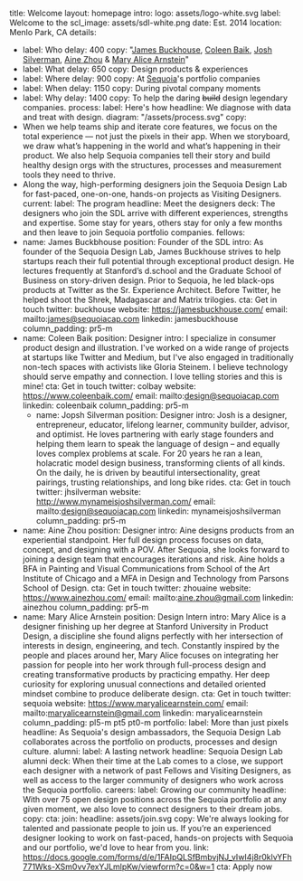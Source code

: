 

title: Welcome
layout: homepage
intro:
  logo: assets/logo-white.svg
  label: Welcome to the
  scl_image: assets/sdl-white.png
  date: Est. 2014
  location: Menlo Park, CA
  details:
  - label: Who
    delay: 400
    copy: "[James Buckhouse](https://twitter.com/buckhouse), [Coleen Baik](https://www.coleenbaik.com/),
      [Josh Silverman](https://www.mynameisjoshsilverman.com/), [Aine Zhou](https://www.ainezhou.com/)
      & [Mary Alice Arnstein](https://www.maryalicearnstein.com/)"
  - label: What
    delay: 650
    copy: Design products & experiences
  - label: Where
    delay: 900
    copy: At [Sequoia](https://sequoiacap.com)'s portfolio companies
  - label: When
    delay: 1150
    copy: During pivotal company moments
  - label: Why
    delay: 1400
    copy: To help the daring ~~build~~ design legendary companies.
process:
  label: Here's how
  headline: We diagnose with data<br>and treat with design.
  diagram: "/assets/process.svg"
  copy:
  - When we help teams ship and iterate core features, we focus on the total experience
    — not just the pixels in their app. When we storyboard, we draw what’s happening
    in the world and what’s happening in their product. We also help Sequoia companies
    tell their story and build healthy design orgs with the structures, processes
    and measurement tools they need to thrive.
  - Along the way, high-performing designers join the Sequoia Design Lab for fast-paced,
    one-on-one, hands-on projects as Visiting Designers.
current:
  label: The program
  headline: Meet the designers
  deck: The designers who join the SDL arrive with different experiences, strengths and expertise. Some stay for years, others stay for only a few months and then leave to join Sequoia portfolio companies. 
  fellows:
   - name: James Buckbhouse
    position: Founder of the SDL
    intro: As founder of the Sequoia Design Lab, James Buckhouse strives to help startups reach their full potential through exceptional product design.  He lectures frequently at Stanford’s d.school and the Graduate School of Business on story-driven design. Prior to Sequoia, he led black-ops products at Twitter as the Sr. Experience Architect. Before Twitter, he helped shoot the Shrek, Madagascar and Matrix trilogies. 
    cta: Get in touch
    twitter: buckhouse
    website: https://jamesbuckhouse.com/
    email: mailto:james@sequoiacap.com
    linkedin: jamesbuckhouse
    column_padding: pr5-m
 - name: Coleen Baik
    position: Designer
    intro: I specialize in consumer product design and illustration. I've worked on a wide range of projects at startups like Twitter and Medium, but I've also engaged in traditionally non-tech spaces with activists like Gloria Steinem. I believe technology should serve empathy and connection. I love telling stories and this is mine!
    cta: Get in touch
    twitter: colbay
    website: https://www.coleenbaik.com/
    email: mailto:design@sequoiacap.com
    linkedin: coleenbaik
    column_padding: pr5-m
      - name: Jopsh Silverman
    position: Designer
    intro: Josh is a designer, entrepreneur, educator, lifelong learner, community builder, advisor, and optimist. He loves partnering with early stage founders and helping them learn to speak the language of design – and equally loves complex problems at scale. For 20 years he ran a lean, holacratic model design business, transforming clients of all kinds. On the daily, he is driven by beautiful intersectionality, great pairings, trusting relationships, and long bike rides.
    cta: Get in touch
    twitter: jhsilverman
    website: http://www.mynameisjoshsilverman.com/
    email: mailto:design@sequoiacap.com
    linkedin: mynameisjoshsilverman
    column_padding: pr5-m
  - name: Aine Zhou
    position: Designer
    intro: Aine designs products from an experiential standpoint. Her full design
      process focuses on data, concept, and designing with a POV. After Sequoia, she
      looks forward to joining a design team that encourages iterations and risk.
      Aine holds a BFA in Painting and Visual Communications from School of the Art
      Institute of Chicago and a MFA in Design and Technology from Parsons School
      of Design.
    cta: Get in touch
    twitter: zhouaine
    website: https://www.ainezhou.com/
    email: mailto:aine.zhou@gmail.com
    linkedin: ainezhou
    column_padding: pr5-m
  - name: Mary Alice Arnstein
    position: Design Intern
    intro: Mary Alice is a designer finishing up her degree at Stanford University
      in Product Design, a discipline she found aligns perfectly with her intersection
      of interests in design, engineering, and tech. Constantly inspired by the people
      and places around her, Mary Alice focuses on integrating her passion for people
      into her work through full-process design and creating transformative products
      by practicing empathy. Her deep curiosity for exploring unusual connections
      and detailed oriented mindset combine to produce deliberate design.
    cta: Get in touch
    twitter: sequoia
    website: https://www.maryalicearnstein.com/
    email: mailto:maryalicearnstein@gmail.com
    linkedin: maryalicearnstein
    column_padding: pl5-m pt5 pt0-m
portfolio:
  label: More than just pixels
  headline: As Sequoia's design ambassadors, the Sequoia Design Lab collaborates across
    the portfolio on products, processes and design culture.
alumni:
  label: A lasting network
  headline: Sequoia Design Lab alumni
  deck: When their time at the Lab comes to a close, we support each designer with
    a network of past Fellows and Visiting Designers, as well as access to the larger
    community of designers who work across the Sequoia portfolio.
careers:
  label: Growing our community
  headline: With over 75 open design positions across the Sequoia portfolio at any
    given moment, we also love to connect designers to their dream jobs.
  copy: 
  cta: 
join:
  headline: assets/join.svg
  copy: We're always looking for talented and passionate people to join us. If you’re
    an experienced designer looking to work on fast-paced, hands-on projects with
    Sequoia and our portfolio, we'd love to hear from you.
  link: https://docs.google.com/forms/d/e/1FAIpQLSfBmbvjNJ_vIwI4j8r0klvYFh771Wks-XSm0vv7exYJLmlpKw/viewform?c=0&w=1
  cta: Apply now
